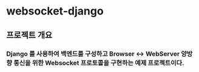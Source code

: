 # websocket-django

## 프로젝트 개요
### Django 를 사용하여 백엔드를 구성하고 Browser <-> WebServer 양방향 통신을 위한 Websocket 프로토콜을 구현하는 예제 프로젝트이다.

